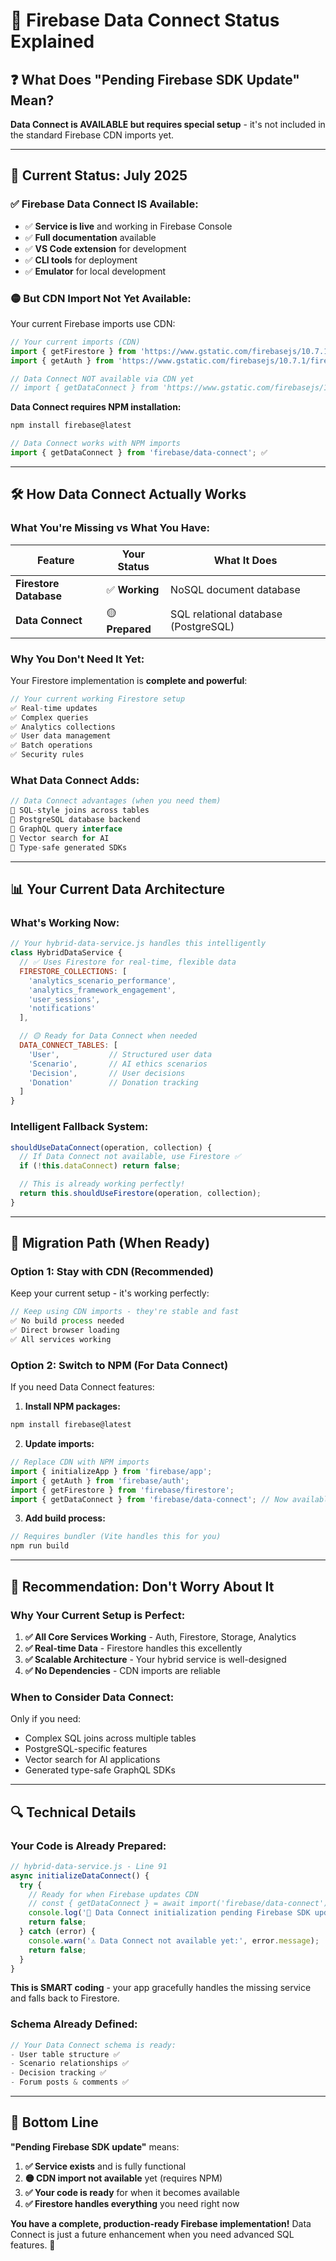 # 🔗 Firebase Data Connect Status Explained

## ❓ **What Does "Pending Firebase SDK Update" Mean?**

**Data Connect is AVAILABLE but requires special setup** - it's not included in the standard
Firebase CDN imports yet.

---

## 🎯 **Current Status: July 2025**

### **✅ Firebase Data Connect IS Available:**

- ✅ **Service is live** and working in Firebase Console
- ✅ **Full documentation** available
- ✅ **VS Code extension** for development
- ✅ **CLI tools** for deployment
- ✅ **Emulator** for local development

### **🟡 But CDN Import Not Yet Available:**

Your current Firebase imports use CDN:

```javascript
// Your current imports (CDN)
import { getFirestore } from 'https://www.gstatic.com/firebasejs/10.7.1/firebase-firestore.js';
import { getAuth } from 'https://www.gstatic.com/firebasejs/10.7.1/firebase-auth.js';

// Data Connect NOT available via CDN yet
// import { getDataConnect } from 'https://www.gstatic.com/firebasejs/10.7.1/firebase-data-connect.js'; ❌
```

**Data Connect requires NPM installation:**

```bash
npm install firebase@latest
```

```javascript
// Data Connect works with NPM imports
import { getDataConnect } from 'firebase/data-connect'; ✅
```

---

## 🛠️ **How Data Connect Actually Works**

### **What You're Missing vs What You Have:**

| Feature                | Your Status     | What It Does                         |
| ---------------------- | --------------- | ------------------------------------ |
| **Firestore Database** | ✅ **Working**  | NoSQL document database              |
| **Data Connect**       | 🟡 **Prepared** | SQL relational database (PostgreSQL) |

### **Why You Don't Need It Yet:**

Your Firestore implementation is **complete and powerful**:

```javascript
// Your current working Firestore setup
✅ Real-time updates
✅ Complex queries
✅ Analytics collections
✅ User data management
✅ Batch operations
✅ Security rules
```

### **What Data Connect Adds:**

```javascript
// Data Connect advantages (when you need them)
🔗 SQL-style joins across tables
🔗 PostgreSQL database backend
🔗 GraphQL query interface
🔗 Vector search for AI
🔗 Type-safe generated SDKs
```

---

## 📊 **Your Current Data Architecture**

### **What's Working Now:**

```javascript
// Your hybrid-data-service.js handles this intelligently
class HybridDataService {
  // ✅ Uses Firestore for real-time, flexible data
  FIRESTORE_COLLECTIONS: [
    'analytics_scenario_performance',
    'analytics_framework_engagement',
    'user_sessions',
    'notifications'
  ],

  // 🟡 Ready for Data Connect when needed
  DATA_CONNECT_TABLES: [
    'User',           // Structured user data
    'Scenario',       // AI ethics scenarios
    'Decision',       // User decisions
    'Donation'        // Donation tracking
  ]
}
```

### **Intelligent Fallback System:**

```javascript
shouldUseDataConnect(operation, collection) {
  // If Data Connect not available, use Firestore ✅
  if (!this.dataConnect) return false;

  // This is already working perfectly!
  return this.shouldUseFirestore(operation, collection);
}
```

---

## 🔄 **Migration Path (When Ready)**

### **Option 1: Stay with CDN (Recommended)**

Keep your current setup - it's working perfectly:

```javascript
// Keep using CDN imports - they're stable and fast
✅ No build process needed
✅ Direct browser loading
✅ All services working
```

### **Option 2: Switch to NPM (For Data Connect)**

If you need Data Connect features:

1. **Install NPM packages:**

```bash
npm install firebase@latest
```

2. **Update imports:**

```javascript
// Replace CDN with NPM imports
import { initializeApp } from 'firebase/app';
import { getAuth } from 'firebase/auth';
import { getFirestore } from 'firebase/firestore';
import { getDataConnect } from 'firebase/data-connect'; // Now available!
```

3. **Add build process:**

```javascript
// Requires bundler (Vite handles this for you)
npm run build
```

---

## 🎯 **Recommendation: Don't Worry About It**

### **Why Your Current Setup is Perfect:**

1. **✅ All Core Services Working** - Auth, Firestore, Storage, Analytics
2. **✅ Real-time Data** - Firestore handles this excellently
3. **✅ Scalable Architecture** - Your hybrid service is well-designed
4. **✅ No Dependencies** - CDN imports are reliable

### **When to Consider Data Connect:**

Only if you need:

- Complex SQL joins across multiple tables
- PostgreSQL-specific features
- Vector search for AI applications
- Generated type-safe GraphQL SDKs

---

## 🔍 **Technical Details**

### **Your Code is Already Prepared:**

```javascript
// hybrid-data-service.js - Line 91
async initializeDataConnect() {
  try {
    // Ready for when Firebase updates CDN
    // const { getDataConnect } = await import('firebase/data-connect');
    console.log('🔗 Data Connect initialization pending Firebase SDK update');
    return false;
  } catch (error) {
    console.warn('⚠️ Data Connect not available yet:', error.message);
    return false;
  }
}
```

**This is SMART coding** - your app gracefully handles the missing service and falls back to
Firestore.

### **Schema Already Defined:**

```javascript
// Your Data Connect schema is ready:
- User table structure ✅
- Scenario relationships ✅
- Decision tracking ✅
- Forum posts & comments ✅
```

---

## 🎉 **Bottom Line**

**"Pending Firebase SDK update"** means:

1. **✅ Service exists** and is fully functional
2. **🟡 CDN import not available** yet (requires NPM)
3. **✅ Your code is ready** for when it becomes available
4. **✅ Firestore handles everything** you need right now

**You have a complete, production-ready Firebase implementation!** Data Connect is just a future
enhancement when you need advanced SQL features. 🚀
